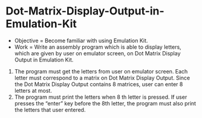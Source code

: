 # Dot-Matrix-Display-Output-in-Emulation-Kit
- Objective = Become familiar with using Emulation Kit. 
- Work = Write an assembly program which is able to display letters, which are given by user on emulator screen, on Dot Matrix Display Output in Emulation Kit. 
1. The program must get the letters from user on emulator screen. Each letter must correspond to a matrix on Dot Matrix Display Output. Since the Dot Matrix Display Output contains 8 matrices, user can enter 8 letters at most.
2. The program must print the letters when 8 th letter is pressed. If user presses the “enter” key before the 8th letter, the program must also print the letters that user entered.
